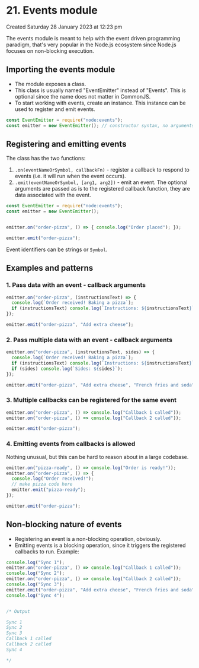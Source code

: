 # 21. Events module
Created Saturday 28 January 2023 at 12:23 pm

The events module is meant to help with the event driven programming paradigm, that's very popular in the Node.js ecosystem since Node.js focuses on non-blocking execution.


## Importing the events module
- The module exposes a class.
- This class is usually named "EventEmitter" instead of "Events". This is optional since the name does not matter in CommonJS.
- To start working with events, create an instance. This instance can be used to register and emit events.
```js
const EventEmitter = require("node:events");
const emitter = new EventEmitter(); // constructor syntax, no arguments needed by default
```


## Registering and emitting events
The class has the two functions:
1. `.on(eventNameOrSymbol, callbackFn)` - register a callback to respond to events (i.e. it will run when the event occurs).
2. `.emit(eventNameOrSymbol, [arg1, arg2])` - emit an event. The optional arguments are passed as is to the registered callback function, they are data associated with the event.
```js
const EventEmitter = require("node:events");
const emitter = new EventEmitter();


emitter.on("order-pizza", () => { console.log("Order placed"); });

emitter.emit("order-pizza");
```
Event identifiers can be strings or `Symbol`.


## Examples and patterns
### 1. Pass data with an event - callback arguments
```js
emitter.on("order-pizza", (instructionsText) => {
  console.log(`Order received! Baking a pizza`);
  if (instructionsText) console.log(`Instructions: ${instructionsText}`);
});

emitter.emit("order-pizza", "Add extra cheese");
```
### 2. Pass multiple data with an event - callback arguments
```js
emitter.on("order-pizza", (instructionsText, sides) => {
  console.log(`Order received! Baking a pizza`);
  if (instructionsText) console.log(`Instructions: ${instructionsText}`);
  if (sides) console.log(`Sides: ${sides}`);
});

emitter.emit("order-pizza", "Add extra cheese", "French fries and soda");
```
### 3. Multiple callbacks can be registered for the same event
```js
emitter.on("order-pizza", () => console.log("Callback 1 called"));
emitter.on("order-pizza", () => console.log("Callback 2 called"));

emitter.emit("order-pizza");
```
### 4. Emitting events from callbacks is allowed
Nothing unusual, but this can be hard to reason about in a large codebase.
```js
emitter.on("pizza-ready", () => console.log("Order is ready!"));
emitter.on("order-pizza", () => {
  console.log("Order received!");
  // make pizza code here
  emitter.emit("pizza-ready");
});

emitter.emit("order-pizza");
```


## Non-blocking nature of events
- Registering an event is a non-blocking operation, obviously.
- Emitting events is a blocking operation, since it triggers the registered callbacks to run.
Example:
```js
console.log("Sync 1");
emitter.on("order-pizza", () => console.log("Callback 1 called"));
console.log("Sync 2");
emitter.on("order-pizza", () => console.log("Callback 2 called"));
console.log("Sync 3");
emitter.emit("order-pizza", "Add extra cheese", "French fries and soda"); // blocking
console.log("Sync 4");


/* Output

Sync 1
Sync 2
Sync 3
Callback 1 called
Callback 2 called
Sync 4

*/
```